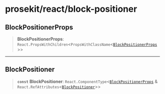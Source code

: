 # prosekit/react/block-positioner

<a id="BlockPositionerProps" name="BlockPositionerProps"></a>

## BlockPositionerProps

> **BlockPositionerProps**: `React.PropsWithChildren`\<`PropsWithClassName`\<[`BlockPositionerProps`](../lit/block-positioner.md#BlockPositionerProps)\>\>

***

<a id="BlockPositioner" name="BlockPositioner"></a>

## BlockPositioner

> **`const`** **BlockPositioner**: `React.ComponentType`\<[`BlockPositionerProps`](block-positioner.md#BlockPositionerProps) & `React.RefAttributes`\<[`BlockPositioner`](../lit/block-positioner.md#BlockPositioner)\>\>
